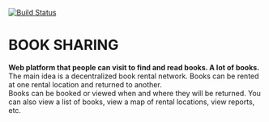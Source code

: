 [![Build Status](https://travis-ci.org/s-samusik/BookSharing.svg?branch=master)](https://travis-ci.org/s-samusik/BookSharing)
# BOOK SHARING

**Web platform that people can visit to find and read books. A lot of books.**  
The main idea is a decentralized book rental network. Books can be rented at one rental location and returned to another.  
Books can be booked or viewed when and where they will be returned. You can also view a list of books, view a map of rental locations, view reports, etc.
